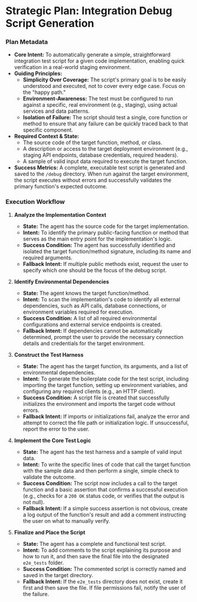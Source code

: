 # Strategic Plan: Integration Debug Script Generation

### Plan Metadata

*   **Core Intent:** To automatically generate a simple, straightforward integration test script for a given code implementation, enabling quick verification in a real-world staging environment.
*   **Guiding Principles:**
    *   **Simplicity Over Coverage:** The script's primary goal is to be easily understood and executed, not to cover every edge case. Focus on the "happy path."
    *   **Environment-Awareness:** The test must be configured to run against a specific, real environment (e.g., staging), using actual services and data patterns.
    *   **Isolation of Failure:** The script should test a single, core function or method to ensure that any failure can be quickly traced back to that specific component.
*   **Required Context & State:**
    *   The source code of the target function, method, or class.
    *   A description or access to the target deployment environment (e.g., staging API endpoints, database credentials, required headers).
    *   A sample of valid input data required to execute the target function.
*   **Success Metrics:** A complete, executable test script is generated and saved to the `/debug` directory. When run against the target environment, the script executes without errors and successfully validates the primary function's expected outcome.

### Execution Workflow

1.  **Analyze the Implementation Context**
    *   **State:** The agent has the source code for the target implementation.
    *   **Intent:** To identify the primary public-facing function or method that serves as the main entry point for the implementation's logic.
    *   **Success Condition:** The agent has successfully identified and isolated the target function/method signature, including its name and required arguments.
    *   **Fallback Intent:** If multiple public methods exist, request the user to specify which one should be the focus of the debug script.

2.  **Identify Environmental Dependencies**
    *   **State:** The agent knows the target function/method.
    *   **Intent:** To scan the implementation's code to identify all external dependencies, such as API calls, database connections, or environment variables required for execution.
    *   **Success Condition:** A list of all required environmental configurations and external service endpoints is created.
    *   **Fallback Intent:** If dependencies cannot be automatically determined, prompt the user to provide the necessary connection details and credentials for the target environment.

3.  **Construct the Test Harness**
    *   **State:** The agent has the target function, its arguments, and a list of environmental dependencies.
    *   **Intent:** To generate the boilerplate code for the test script, including importing the target function, setting up environment variables, and configuring any required clients (e.g., an HTTP client).
    *   **Success Condition:** A script file is created that successfully initializes the environment and imports the target code without errors.
    *   **Fallback Intent:** If imports or initializations fail, analyze the error and attempt to correct the file path or initialization logic. If unsuccessful, report the error to the user.

4.  **Implement the Core Test Logic**
    *   **State:** The agent has the test harness and a sample of valid input data.
    *   **Intent:** To write the specific lines of code that call the target function with the sample data and then perform a single, simple check to validate the outcome.
    *   **Success Condition:** The script now includes a call to the target function and a basic assertion that confirms a successful execution (e.g., checks for a `200 OK` status code, or verifies that the output is not null).
    *   **Fallback Intent:** If a simple success assertion is not obvious, create a log output of the function's result and add a comment instructing the user on what to manually verify.

5.  **Finalize and Place the Script**
    *   **State:** The agent has a complete and functional test script.
    *   **Intent:** To add comments to the script explaining its purpose and how to run it, and then save the final file into the designated `e2e_tests` folder.
    *   **Success Condition:** The commented script is correctly named and saved in the target directory.
    *   **Fallback Intent:** If the `e2e_tests` directory does not exist, create it first and then save the file. If file permissions fail, notify the user of the failure.